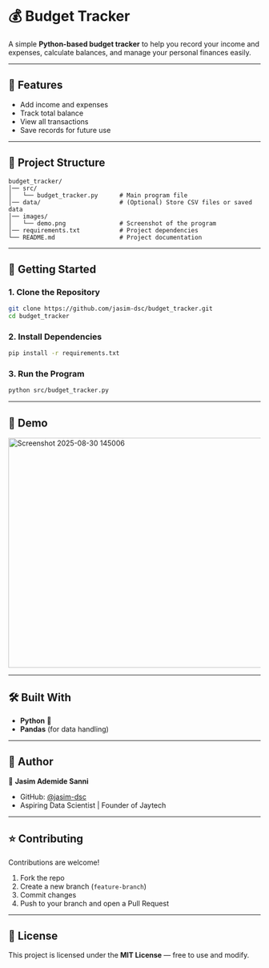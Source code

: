 # 💰 Budget Tracker

A simple **Python-based budget tracker** to help you record your income and expenses, calculate balances, and manage your personal finances easily.

---

## 📌 Features
- Add income and expenses
- Track total balance
- View all transactions
- Save records for future use

---

## 📂 Project Structure
```
budget_tracker/
│── src/
│   └── budget_tracker.py      # Main program file
│── data/                      # (Optional) Store CSV files or saved data
│── images/
│   └── demo.png               # Screenshot of the program
│── requirements.txt           # Project dependencies
└── README.md                  # Project documentation
```

---

## 🚀 Getting Started

### 1. Clone the Repository
```bash
git clone https://github.com/jasim-dsc/budget_tracker.git
cd budget_tracker
```

### 2. Install Dependencies
```bash
pip install -r requirements.txt
```

### 3. Run the Program
```bash
python src/budget_tracker.py
```

---

## 📸 Demo

<img width="759" height="459" alt="Screenshot 2025-08-30 145006" src="https://github.com/user-attachments/assets/17b3a487-775d-4b2a-9514-a3d9a2979650" />

---

## 🛠️ Built With
- **Python** 🐍  
- **Pandas** (for data handling)

---

## 🙌 Author
👤 **Jasim Ademide Sanni**  
- GitHub: [@jasim-dsc](https://github.com/jasim-dsc)  
- Aspiring Data Scientist | Founder of Jaytech  

---

## ⭐ Contributing
Contributions are welcome!  
1. Fork the repo  
2. Create a new branch (`feature-branch`)  
3. Commit changes  
4. Push to your branch and open a Pull Request  

---

## 📜 License
This project is licensed under the **MIT License** — free to use and modify.
